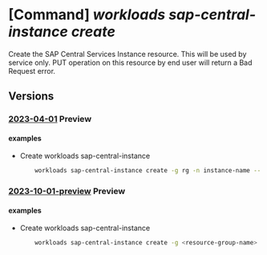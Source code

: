 # [Command] _workloads sap-central-instance create_

Create the SAP Central Services Instance resource. This will be used by service only. PUT operation on this resource by end user will return a Bad Request error.

## Versions

### [2023-04-01](/Resources/mgmt-plane/L3N1YnNjcmlwdGlvbnMve30vcmVzb3VyY2Vncm91cHMve30vcHJvdmlkZXJzL21pY3Jvc29mdC53b3JrbG9hZHMvc2FwdmlydHVhbGluc3RhbmNlcy97fS9jZW50cmFsaW5zdGFuY2VzL3t9/2023-04-01.xml) **Preview**

<!-- mgmt-plane /subscriptions/{}/resourcegroups/{}/providers/microsoft.workloads/sapvirtualinstances/{}/centralinstances/{} 2023-04-01 -->

#### examples

- Create workloads sap-central-instance
    ```bash
        workloads sap-central-instance create -g rg -n instance-name --vis-name name
    ```

### [2023-10-01-preview](/Resources/mgmt-plane/L3N1YnNjcmlwdGlvbnMve30vcmVzb3VyY2Vncm91cHMve30vcHJvdmlkZXJzL21pY3Jvc29mdC53b3JrbG9hZHMvc2FwdmlydHVhbGluc3RhbmNlcy97fS9jZW50cmFsaW5zdGFuY2VzL3t9/2023-10-01-preview.xml) **Preview**

<!-- mgmt-plane /subscriptions/{}/resourcegroups/{}/providers/microsoft.workloads/sapvirtualinstances/{}/centralinstances/{} 2023-10-01-preview -->

#### examples

- Create workloads sap-central-instance
    ```bash
        workloads sap-central-instance create -g <resource-group-name> -n <cs-instance-name> --vis-name <vis-name>
    ```
